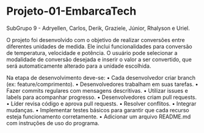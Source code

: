# Projeto-01-EmbarcaTech

SubGrupo 9 - Adryellen, Carlos, Derik, Graziele, Júnior, Rhalyson e Uriel.

O projeto foi desenvolvido com o objetivo de realizar conversões entre diferentes unidades de medida. Ele inclui funcionalidades para conversão de temperatura, velocidade e potência. 
O usuário pode selecionar a modalidade de conversão desejada e inserir o valor a ser convertido, que será automaticamente alterado para a unidade escolhida.

Na etapa de desenvolvimento deve-se:
• Cada desenvolvedor criar branch (ex: feature/comprimento).
• Desenvolvedores trabalham em suas tarefas.
• Fazer commits regulares com mensagens descritivas.
• Utilizar issues e labels para acompanhar progresso.
• Desenvolvedores criam pull requests.
• Líder revisa código e aprova pull requests.
• Resolver conflitos.
• Integrar mudanças.
• Implementar testes básicos para garantir que cada recurso esteja funcionamento corretamente.
• Adicionar um arquivo README.md com instruções de uso do programa.
